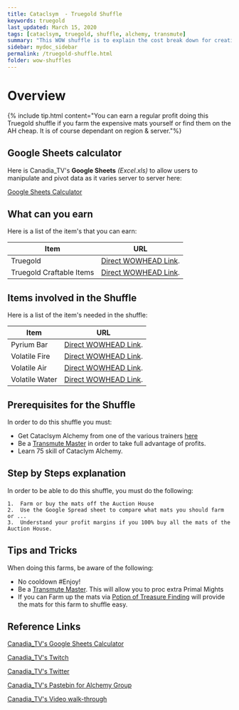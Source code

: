 ```yaml
---
title: Cataclsym  - Truegold Shuffle
keywords: truegold
last_updated: March 15, 2020
tags: [cataclsym, truegold, shuffle, alchemy, transmute]
summary: "This WOW shuffle is to explain the cost break down for creating Trugold for raw mats to sell or create expensive craftable XMOG for profit"
sidebar: mydoc_sidebar
permalink: /truegold-shuffle.html
folder: wow-shuffles
---
```


# Overview
{% include tip.html content="You can earn a regular profit doing this Truegold shuffle if you farm the expensive mats yourself or find them on the AH cheap. It is of course dependant on region & server."%}

## Google Sheets calculator
Here is Canadia_TV's **Google Sheets** _(Excel.xls)_ to allow users to manipulate and pivot data as it varies server to server here:

[Google Sheets Calculator](https://docs.google.com/spreadsheets/d/1o9O1t3oiAVF_MxJvWQfQa2yLoidoUISJJtKcZeOEHbQ/edit#gid=1573153485)

## What can you earn

Here is a list of the item's that you can earn:

|Item|URL|
|-------|--------|
|Truegold|[Direct WOWHEAD Link](https://www.wowhead.com/item=58480/truegold#created-by-spell).|
|Truegold Craftable Items|[Direct WOWHEAD Link](https://www.wowhead.com/item=58480/truegold#reagent-for).|

## Items involved in the Shuffle

Here is a list of the item's needed in the shuffle:

|Item|URL|
|-------|--------|
|Pyrium Bar|[Direct WOWHEAD Link](https://www.wowhead.com/item=51950/pyrium-bar).|
|Volatile Fire|[Direct WOWHEAD Link](https://www.wowhead.com/item=52325/volatile-fire).|
|Volatile Air|[Direct WOWHEAD Link](https://www.wowhead.com/item=52328/volatile-air).|
|Volatile Water|[Direct WOWHEAD Link](https://www.wowhead.com/item=52326/volatile-water).|

## Prerequisites for the Shuffle
In order to do this shuffle you must:

* Get Cataclsym Alchemy from one of the various trainers [here](https://wow.gamepedia.com/Alchemy_trainers)
* Be a [Transmute Master](https://www.wowhead.com/quest=29482/transmutation-master) in order to take full advantage of profits.
* Learn 75 skill of Cataclym Alchemy.

## Step by Steps explanation
In order to be able to do this shuffle, you must do the following:

```
1.  Farm or buy the mats off the Auction House
2.  Use the Google Spread sheet to compare what mats you should farm or ...
3.  Understand your profit margins if you 100% buy all the mats of the Auction House.
```

## Tips and Tricks
When doing this farms, be aware of the following:

* No cooldown #Enjoy!
* Be a [Transmute Master](https://www.wowhead.com/quest=29482/transmutation-master). This will allow you to proc extra Primal Mights
* If you can Farm up the mats via [Potion of Treasure Finding](https://www.wowhead.com/item=58488/potion-of-treasure-finding) will provide the mats for this farm to shuffle easy.

## Reference Links
[Canadia_TV's Google Sheets Calculator](https://docs.google.com/spreadsheets/d/1o9O1t3oiAVF_MxJvWQfQa2yLoidoUISJJtKcZeOEHbQ/edit#gid=1573153485)

[Canadia_TV's Twitch](http://twitch.tv/canadia_tv)

[Canadia_TV's Twitter](https://twitter.com/canadia_tv)

[Canadia_TV's Pastebin for Alchemy Group](https://pastebin.com/ypPV7XuH)

[Canadia_TV's Video walk-through](https://www.youtube.com/watch?v=bahNtN-Z0yY&feature=youtu.be)
